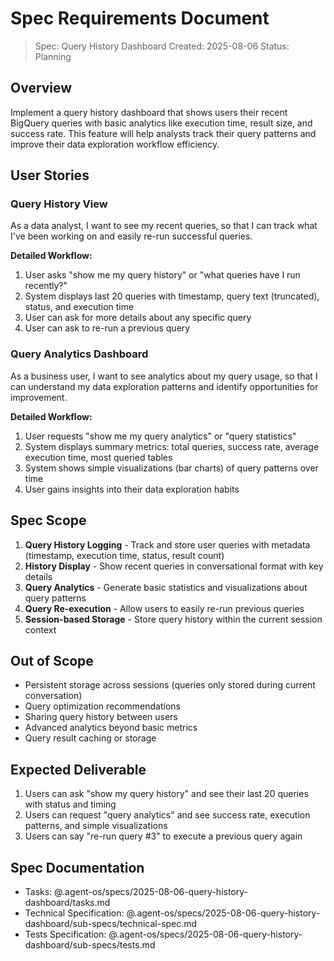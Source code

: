 # Spec Requirements Document

> Spec: Query History Dashboard
> Created: 2025-08-06
> Status: Planning

## Overview

Implement a query history dashboard that shows users their recent BigQuery queries with basic analytics like execution time, result size, and success rate. This feature will help analysts track their query patterns and improve their data exploration workflow efficiency.

## User Stories

### Query History View

As a data analyst, I want to see my recent queries, so that I can track what I've been working on and easily re-run successful queries.

**Detailed Workflow:**
1. User asks "show me my query history" or "what queries have I run recently?"
2. System displays last 20 queries with timestamp, query text (truncated), status, and execution time
3. User can ask for more details about any specific query
4. User can ask to re-run a previous query

### Query Analytics Dashboard

As a business user, I want to see analytics about my query usage, so that I can understand my data exploration patterns and identify opportunities for improvement.

**Detailed Workflow:**
1. User requests "show me my query analytics" or "query statistics"
2. System displays summary metrics: total queries, success rate, average execution time, most queried tables
3. System shows simple visualizations (bar charts) of query patterns over time
4. User gains insights into their data exploration habits

## Spec Scope

1. **Query History Logging** - Track and store user queries with metadata (timestamp, execution time, status, result count)
2. **History Display** - Show recent queries in conversational format with key details
3. **Query Analytics** - Generate basic statistics and visualizations about query patterns
4. **Query Re-execution** - Allow users to easily re-run previous queries
5. **Session-based Storage** - Store query history within the current session context

## Out of Scope

- Persistent storage across sessions (queries only stored during current conversation)
- Query optimization recommendations
- Sharing query history between users
- Advanced analytics beyond basic metrics
- Query result caching or storage

## Expected Deliverable

1. Users can ask "show my query history" and see their last 20 queries with status and timing
2. Users can request "query analytics" and see success rate, execution patterns, and simple visualizations
3. Users can say "re-run query #3" to execute a previous query again

## Spec Documentation

- Tasks: @.agent-os/specs/2025-08-06-query-history-dashboard/tasks.md
- Technical Specification: @.agent-os/specs/2025-08-06-query-history-dashboard/sub-specs/technical-spec.md
- Tests Specification: @.agent-os/specs/2025-08-06-query-history-dashboard/sub-specs/tests.md